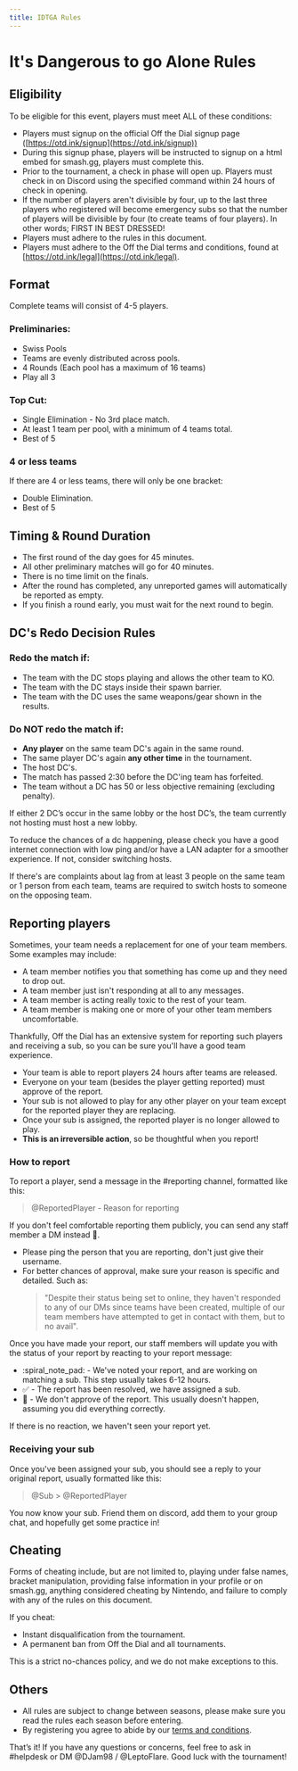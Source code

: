 ```yaml
---
title: IDTGA Rules
---
```


# It's Dangerous to go Alone Rules

## Eligibility
To be eligible for this event, players must meet ALL of these conditions:
- Players must signup on the official Off the Dial signup page ([https://otd.ink/signup](https://otd.ink/signup))
- During this signup phase, players will be instructed to signup on a html embed for smash.gg, players must complete this.
- Prior to the tournament, a check in phase will open up. Players must check in on Discord using the specified command within 24 hours of check in opening.
- If the number of players aren't divisible by four, up to the last three players who registered will become emergency subs so that the number of players will be divisible by four (to create teams of four players). In other words; FIRST IN BEST DRESSED!
- Players must adhere to the rules in this document.
- Players must adhere to the Off the Dial terms and conditions, found at [https://otd.ink/legal](https://otd.ink/legal).

## Format
Complete teams will consist of 4-5 players.

### Preliminaries:
- Swiss Pools
- Teams are evenly distributed across pools.
- 4 Rounds (Each pool has a maximum of 16 teams)
- Play all 3

### Top Cut:
- Single Elimination - No 3rd place match.
- At least 1 team per pool, with a minimum of 4 teams total.
- Best of 5

### 4 or less teams
If there are 4 or less teams, there will only be one bracket:
- Double Elimination.
- Best of 5

## Timing & Round Duration
- The first round of the day goes for 45 minutes.
- All other preliminary matches will go for 40 minutes.
- There is no time limit on the finals.
- After the round has completed, any unreported games will automatically be reported as empty.
- If you finish a round early, you must wait for the next round to begin.

## DC's Redo Decision Rules
### Redo the match if:
- The team with the DC stops playing and allows the other team to KO.
- The team with the DC stays inside their spawn barrier.
- The team with the DC uses the same weapons/gear shown in the results.

### Do NOT redo the match if:
- **Any player** on the same team DC's again in the same round.
- The same player DC's again **any other time** in the tournament.
- The host DC's.
- The match has passed 2:30 before the DC'ing team has forfeited.
- The team without a DC has 50 or less objective remaining (excluding penalty).

If either 2 DC’s occur in the same lobby or the host DC’s, the team currently not hosting must host a new lobby.

To reduce the chances of a dc happening, please check you have a good internet connection with low ping and/or have a LAN adapter for a smoother experience. If not, consider switching hosts.

If there's are complaints about lag from at least 3 people on the same team or 1 person from each team, teams are required to switch hosts to someone on the opposing team.

## Reporting players
Sometimes, your team needs a replacement for one of your team members. Some examples may include:
- A team member notifies you that something has come up and they need to drop out.
- A team member just isn't responding at all to any messages.
- A team member is acting really toxic to the rest of your team.
- A team member is making one or more of your other team members uncomfortable.

Thankfully, Off the Dial has an extensive system for reporting such players and receiving a sub, so you can be sure you'll have a good team experience.

- Your team is able to report players 24 hours after teams are released.
- Everyone on your team (besides the player getting reported) must approve of the report.
- Your sub is not allowed to play for any other player on your team except for the reported player they are replacing.
- Once your sub is assigned, the reported player is no longer allowed to play.
- **This is an irreversible action**, so be thoughtful when you report!

### How to report
To report a player, send a message in the <Mention>#reporting</Mention> channel, formatted like this:
> <Mention>@ReportedPlayer</Mention> - Reason for reporting

If you don't feel comfortable reporting them publicly, you can send any staff member a DM instead :blue_heart:.

- Please ping the person that you are reporting, don't just give their username.
- For better chances of approval, make sure your reason is specific and detailed. Such as:
  > "Despite their status being set to online, they haven't responded to any of our DMs since teams have been created, multiple of our team members have attempted to get in contact with them, but to no avail".

Once you have made your report, our staff members will update you with the status of your report by reacting to your report message:
- :spiral_note_pad: - We've noted your report, and are working on matching a sub. This step usually takes 6-12 hours.
- :white_check_mark: - The report has been resolved, we have assigned a sub.
- :no_entry_sign: - We don't approve of the report. This usually doesn't happen, assuming you did everything correctly.

If there is no reaction, we haven't seen your report yet.

### Receiving your sub
Once you've been assigned your sub, you should see a reply to your original report, usually formatted like this:
> <Mention>@Sub</Mention> > <Mention>@ReportedPlayer</Mention>

You now know your sub. Friend them on discord, add them to your group chat, and hopefully get some practice in!

## Cheating
Forms of cheating include, but are not limited to, playing under false names, bracket manipulation, providing false information in your profile or on smash.gg, anything considered cheating by Nintendo, and failure to comply with any of the rules on this document.

If you cheat:

- Instant disqualification from the tournament.
- A permanent ban from Off the Dial and all tournaments.

This is a strict no-chances policy, and we do not make exceptions to this.

## Others
- All rules are subject to change between seasons, please make sure you read the rules each season before entering.
- By registering you agree to abide by our [terms and conditions](/legal).

<Footer>
  That’s it! If you have any questions or concerns, feel free to ask in <Mention>#helpdesk</Mention> or DM <Mention>@DJam98</Mention> / <Mention>@LeptoFlare</Mention>. Good luck with the tournament!
</Footer>
